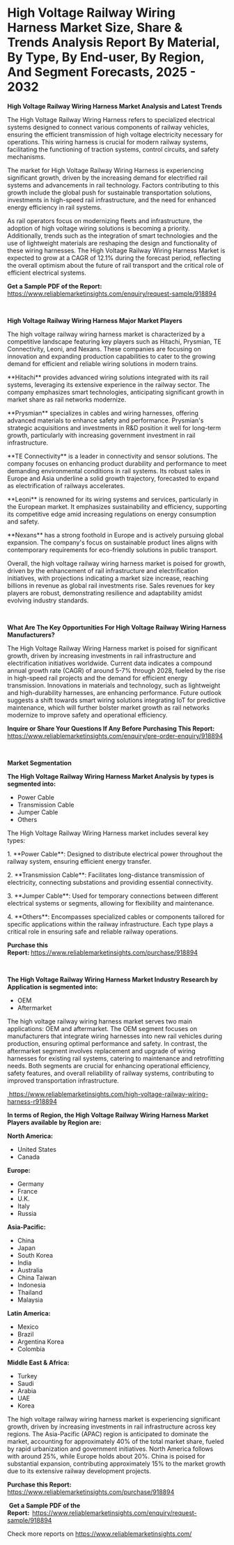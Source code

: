 <p><h1>High Voltage Railway Wiring Harness Market Size, Share & Trends Analysis Report By Material, By Type, By End-user, By Region, And Segment Forecasts, 2025 - 2032</h1></p><p><strong>High Voltage Railway Wiring Harness Market Analysis and Latest Trends</strong></p>
<p><p>The High Voltage Railway Wiring Harness refers to specialized electrical systems designed to connect various components of railway vehicles, ensuring the efficient transmission of high voltage electricity necessary for operations. This wiring harness is crucial for modern railway systems, facilitating the functioning of traction systems, control circuits, and safety mechanisms.</p><p>The market for High Voltage Railway Wiring Harness is experiencing significant growth, driven by the increasing demand for electrified rail systems and advancements in rail technology. Factors contributing to this growth include the global push for sustainable transportation solutions, investments in high-speed rail infrastructure, and the need for enhanced energy efficiency in rail systems. </p><p>As rail operators focus on modernizing fleets and infrastructure, the adoption of high voltage wiring solutions is becoming a priority. Additionally, trends such as the integration of smart technologies and the use of lightweight materials are reshaping the design and functionality of these wiring harnesses. The High Voltage Railway Wiring Harness Market is expected to grow at a CAGR of 12.1% during the forecast period, reflecting the overall optimism about the future of rail transport and the critical role of efficient electrical systems.</p></p>
<p><strong>Get a Sample PDF of the Report:&nbsp;</strong> <a href="https://www.reliablemarketinsights.com/enquiry/request-sample/918894?utm_campaign=2116&utm_medium=2&utm_source=Github&utm_content=ia&utm_term=14022025&utm_id=high-voltage-railway-wiring-harness">https://www.reliablemarketinsights.com/enquiry/request-sample/918894</a></p>
<p>&nbsp;</p>
<p><strong>High Voltage Railway Wiring Harness Major Market Players</strong></p>
<p><p>The high voltage railway wiring harness market is characterized by a competitive landscape featuring key players such as Hitachi, Prysmian, TE Connectivity, Leoni, and Nexans. These companies are focusing on innovation and expanding production capabilities to cater to the growing demand for efficient and reliable wiring solutions in modern trains.</p><p>**Hitachi** provides advanced wiring solutions integrated with its rail systems, leveraging its extensive experience in the railway sector. The company emphasizes smart technologies, anticipating significant growth in market share as rail networks modernize.</p><p>**Prysmian** specializes in cables and wiring harnesses, offering advanced materials to enhance safety and performance. Prysmian's strategic acquisitions and investments in R&D position it well for long-term growth, particularly with increasing government investment in rail infrastructure.</p><p>**TE Connectivity** is a leader in connectivity and sensor solutions. The company focuses on enhancing product durability and performance to meet demanding environmental conditions in rail systems. Its robust sales in Europe and Asia underline a solid growth trajectory, forecasted to expand as electrification of railways accelerates.</p><p>**Leoni** is renowned for its wiring systems and services, particularly in the European market. It emphasizes sustainability and efficiency, supporting its competitive edge amid increasing regulations on energy consumption and safety.</p><p>**Nexans** has a strong foothold in Europe and is actively pursuing global expansion. The company's focus on sustainable product lines aligns with contemporary requirements for eco-friendly solutions in public transport.</p><p>Overall, the high voltage railway wiring harness market is poised for growth, driven by the enhancement of rail infrastructure and electrification initiatives, with projections indicating a market size increase, reaching billions in revenue as global rail investments rise. Sales revenues for key players are robust, demonstrating resilience and adaptability amidst evolving industry standards.</p></p>
<p>&nbsp;</p>
<p><strong>What Are The Key Opportunities For High Voltage Railway Wiring Harness Manufacturers?</strong></p>
<p><p>The High Voltage Railway Wiring Harness market is poised for significant growth, driven by increasing investments in rail infrastructure and electrification initiatives worldwide. Current data indicates a compound annual growth rate (CAGR) of around 5-7% through 2028, fueled by the rise in high-speed rail projects and the demand for efficient energy transmission. Innovations in materials and technology, such as lightweight and high-durability harnesses, are enhancing performance. Future outlook suggests a shift towards smart wiring solutions integrating IoT for predictive maintenance, which will further bolster market growth as rail networks modernize to improve safety and operational efficiency.</p></p>
<p><strong>Inquire or Share Your Questions If Any Before Purchasing This Report:</strong> <a href="https://www.reliablemarketinsights.com/enquiry/pre-order-enquiry/918894?utm_campaign=2116&utm_medium=2&utm_source=Github&utm_content=ia&utm_term=14022025&utm_id=high-voltage-railway-wiring-harness">https://www.reliablemarketinsights.com/enquiry/pre-order-enquiry/918894</a></p>
<p>&nbsp;</p>
<p><strong>Market Segmentation</strong></p>
<p><strong>The High Voltage Railway Wiring Harness Market Analysis by types is segmented into:</strong></p>
<p><ul><li>Power Cable</li><li>Transmission Cable</li><li>Jumper Cable</li><li>Others</li></ul></p>
<p><p>The High Voltage Railway Wiring Harness market includes several key types: </p><p>1. **Power Cable**: Designed to distribute electrical power throughout the railway system, ensuring efficient energy transfer.</p><p>  </p><p>2. **Transmission Cable**: Facilitates long-distance transmission of electricity, connecting substations and providing essential connectivity.</p><p>  </p><p>3. **Jumper Cable**: Used for temporary connections between different electrical systems or segments, allowing for flexibility and maintenance.</p><p>4. **Others**: Encompasses specialized cables or components tailored for specific applications within the railway infrastructure. Each type plays a critical role in ensuring safe and reliable railway operations.</p></p>
<p><strong>Purchase this Report:&nbsp;</strong><a href="https://www.reliablemarketinsights.com/purchase/918894?utm_campaign=2116&utm_medium=2&utm_source=Github&utm_content=ia&utm_term=14022025&utm_id=high-voltage-railway-wiring-harness">https://www.reliablemarketinsights.com/purchase/918894</a></p>
<p>&nbsp;</p>
<p><strong>The High Voltage Railway Wiring Harness Market Industry Research by Application is segmented into:</strong></p>
<p><ul><li>OEM</li><li>Aftermarket</li></ul></p>
<p><p>The high voltage railway wiring harness market serves two main applications: OEM and aftermarket. The OEM segment focuses on manufacturers that integrate wiring harnesses into new rail vehicles during production, ensuring optimal performance and safety. In contrast, the aftermarket segment involves replacement and upgrade of wiring harnesses for existing rail systems, catering to maintenance and retrofitting needs. Both segments are crucial for enhancing operational efficiency, safety features, and overall reliability of railway systems, contributing to improved transportation infrastructure.</p></p>
<p><a href="https://www.reliablemarketinsights.com/high-voltage-railway-wiring-harness-r918894?utm_campaign=2116&utm_medium=2&utm_source=Github&utm_content=ia&utm_term=14022025&utm_id=high-voltage-railway-wiring-harness">&nbsp;https://www.reliablemarketinsights.com/high-voltage-railway-wiring-harness-r918894</a></p>
<p><strong>In terms of Region, the High Voltage Railway Wiring Harness Market Players available by Region are:</strong></p>
<p>
    <p> <strong> North America: </strong>
        <ul>
            <li>United States</li>
            <li>Canada</li>
        </ul>
        </p> 
    <p> <strong> Europe: </strong>
        <ul>
            <li>Germany</li>
            <li>France</li>
            <li>U.K.</li>
            <li>Italy</li>
            <li>Russia</li>
        </ul>
        </p> 
    <p> <strong> Asia-Pacific: </strong>
        <ul>
            <li>China</li>
            <li>Japan</li>
            <li>South Korea</li>
            <li>India</li>
            <li>Australia</li>
            <li>China Taiwan</li>
            <li>Indonesia</li>
            <li>Thailand</li>
            <li>Malaysia</li>
        </ul>
        </p> 
    <p> <strong> Latin America: </strong>
        <ul>
            <li>Mexico</li>
            <li>Brazil</li>
            <li>Argentina Korea</li>
            <li>Colombia</li>
        </ul>
        </p> 
    <p> <strong> Middle East & Africa: </strong>
        <ul>
            <li>Turkey</li>
            <li>Saudi</li>
            <li>Arabia</li>
            <li>UAE</li>
            <li>Korea</li>
        </ul>
    </p>
    </p>
<p><p>The high voltage railway wiring harness market is experiencing significant growth, driven by increasing investments in rail infrastructure across key regions. The Asia-Pacific (APAC) region is anticipated to dominate the market, accounting for approximately 40% of the total market share, fueled by rapid urbanization and government initiatives. North America follows with around 25%, while Europe holds about 20%. China is poised for substantial expansion, contributing approximately 15% to the market growth due to its extensive railway development projects.</p></p>
<p><strong>Purchase this Report: </strong><a href="https://www.reliablemarketinsights.com/purchase/918894?utm_campaign=2116&utm_medium=2&utm_source=Github&utm_content=ia&utm_term=14022025&utm_id=high-voltage-railway-wiring-harness">https://www.reliablemarketinsights.com/purchase/918894</a></p>
<p>&nbsp;<strong>Get a Sample PDF of the Report:&nbsp;&nbsp;</strong><a href="https://www.reliablemarketinsights.com/enquiry/request-sample/918894?utm_campaign=2116&utm_medium=2&utm_source=Github&utm_content=ia&utm_term=14022025&utm_id=high-voltage-railway-wiring-harness">https://www.reliablemarketinsights.com/enquiry/request-sample/918894</a></p>
<p><strong></strong></p>
<p>Check more reports on <a href="https://www.reliablemarketinsights.com/?utm_campaign=2116&utm_medium=2&utm_source=Github&utm_content=ia&utm_term=14022025&utm_id=high-voltage-railway-wiring-harness">https://www.reliablemarketinsights.com/</a></p>